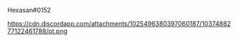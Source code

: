 Hexasan#0152











https://cdn.discordapp.com/attachments/1025496380397060187/1037488277122461788/pt.png
